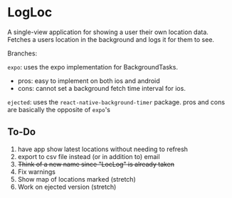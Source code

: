 # LogLoc

A single-view application for showing a user their own location data. Fetches a users location in the background and logs it for them to see.

Branches:

`expo`: uses the expo implementation for BackgroundTasks.

- pros: easy to implement on both ios and android
- cons: cannot set a background fetch time interval for ios.

`ejected`: uses the `react-native-background-timer` package. pros and cons are basically the opposite of `expo`'s

## To-Do

1. have app show latest locations without needing to refresh
2. export to csv file instead (or in addition to) email
3. ~~Think of a new name since "LocLog" is already taken~~
4. Fix warnings
5. Show map of locations marked (stretch)
6. Work on ejected version (stretch)
